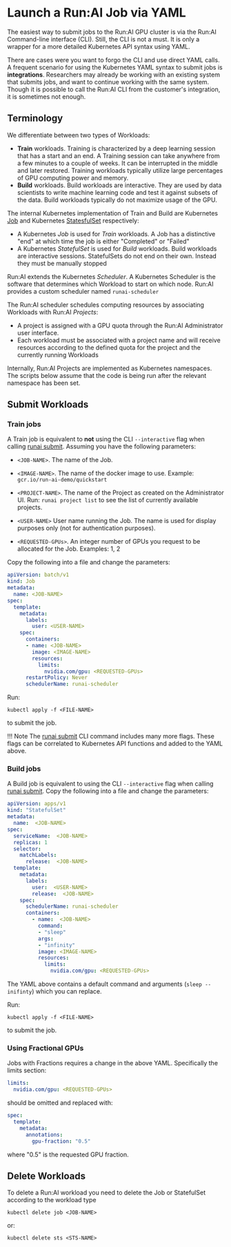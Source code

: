 # Launch a Run:AI Job via YAML

The easiest way to submit jobs to the Run:AI GPU cluster is via the Run:AI Command-line interface (CLI). Still, the CLI is not a must. It is only a wrapper for a more detailed Kubernetes API syntax using YAML. 

There are cases were you want to forgo the CLI and use direct YAML calls. A frequent scenario for using the Kubernetes YAML syntax to submit jobs is __integrations__. Researchers may already be working with an existing system that submits jobs, and want to continue working with the same system. Though it is possible to call the Run:AI CLI from the customer's integration, it is sometimes not enough.

## Terminology

We differentiate between two types of Workloads:

*   __Train__ workloads. Training is characterized by a deep learning session that has a start and an end. A Training session can take anywhere from a few minutes to a couple of weeks. It can be interrupted in the middle and later restored. Training workloads typically utilize large percentages of GPU computing power and memory.
*   __Build__ workloads. Build workloads are interactive. They are used by data scientists to write machine learning code and test it against subsets of the data. Build workloads typically do not maximize usage of the GPU. 

The internal Kubernetes implementation of Train and Build are Kubernetes [Job](https://kubernetes.io/docs/concepts/workloads/controllers/job/) and Kubernetes [StatesfulSet](https://kubernetes.io/docs/concepts/workloads/controllers/statefulset/) respectively:

* A Kubernetes _Job_ is used for _Train_ workloads. A Job has a distinctive "end" at which time the job is either "Completed" or "Failed"
* A Kubernetes _StatefulSet_ is used for  _Build_ workloads. Build workloads are interactive sessions. StatefulSets do not end on their own. Instead they must be manually stopped

Run:AI extends the Kubernetes _Scheduler_. A Kubernetes Scheduler is the software that determines which Workload to start on which node. Run:AI provides a custom scheduler named ``runai-scheduler``

The Run:AI scheduler schedules computing resources by associating Workloads with  Run:AI _Projects_:

* A project is assigned with a GPU quota through the Run:AI Administrator user interface. 
* Each workload must be associated with a project name and will receive resources according to the defined quota for the project and the currently running Workloads

Internally, Run:AI Projects are implemented as Kubernetes namespaces. The scripts below assume that the code is being run after the relevant namespace has been set. 

## Submit Workloads 


### Train jobs

A Train job is equivalent to __not__ using the CLI ``--interactive`` flag when calling [runai submit](../../Researcher/cli-reference/runai-submit.md). Assuming you have the following parameters:

* ``<JOB-NAME>``. The name of the Job. 

* ``<IMAGE-NAME>``. The name of the docker image to use. Example: ``gcr.io/run-ai-demo/quickstart``

* ``<PROJECT-NAME>``. The name of the Project as created on the Administrator UI. Run: ``runai project list`` to see the list of currently available projects. 

* ``<USER-NAME>`` User name running the Job. The name is used for display purposes only (not for authentication purposes).

* ``<REQUESTED-GPUs>``. An integer number of GPUs you request to be allocated for the Job. Examples: 1, 2

Copy the following into a file and change the parameters:

```yaml
apiVersion: batch/v1
kind: Job
metadata:
  name: <JOB-NAME>
spec:
  template:
    metadata:
      labels:
        user: <USER-NAME>
    spec:
      containers:
      - name: <JOB-NAME>
        image: <IMAGE-NAME>
        resources:
          limits:
            nvidia.com/gpu: <REQUESTED-GPUs>
      restartPolicy: Never
      schedulerName: runai-scheduler
```


Run:

    kubectl apply -f <FILE-NAME>

to submit the job.

!!! Note
    The [runai submit](../../Researcher/cli-reference/runai-submit.md) CLI command includes many more flags. These flags can be correlated to Kubernetes API functions and added to the YAML above. 


### Build jobs

A Build job is equivalent to using the CLI ``--interactive`` flag when calling [runai submit](../../Researcher/cli-reference/runai-submit.md). Copy the following into a file and change the parameters:

``` yaml
apiVersion: apps/v1
kind: "StatefulSet"
metadata:
  name:  <JOB-NAME>
spec:
  serviceName:  <JOB-NAME>
  replicas: 1
  selector:
    matchLabels:
      release:  <JOB-NAME>
  template:
    metadata:
      labels:
        user:  <USER-NAME>
        release:  <JOB-NAME>
    spec:
      schedulerName: runai-scheduler
      containers:
        - name:  <JOB-NAME>
          command:
          - "sleep"
          args:
          - "infinity"
          image: <IMAGE-NAME>
          resources:
            limits:
              nvidia.com/gpu: <REQUESTED-GPUs>
```

The YAML above contains a default command and arguments (``sleep --inifinty``) which you can replace.

Run:

    kubectl apply -f <FILE-NAME>

to submit the job.


### Using Fractional GPUs

Jobs with Fractions requires a change in the above YAML. Specifically the limits section:

``` yaml
limits:
  nvidia.com/gpu: <REQUESTED-GPUs>
```

should be omitted and replaced with:

``` yaml
spec:
  template:
    metadata:
      annotations:
        gpu-fraction: "0.5"
```

where "0.5" is the requested GPU fraction.

## Delete Workloads

To delete a Run:AI workload you need to delete the Job or StatefulSet according to the workload type

    kubectl delete job <JOB-NAME>

or: 

    kubectl delete sts <STS-NAME>